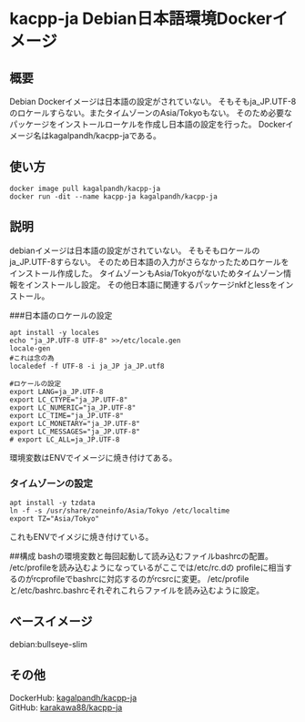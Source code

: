 # kacpp-ja Debian日本語環境Dockerイメージ

## 概要
Debian Dockerイメージは日本語の設定がされていない。
そもそもja_JP.UTF-8のロケールすらない。またタイムゾーンのAsia/Tokyoもない。
そのため必要なパッケージをインストールローケルを作成し日本語の設定を行った。
Dockerイメージ名はkagalpandh/kacpp-jaである。

## 使い方
```shell
docker image pull kagalpandh/kacpp-ja
docker run -dit --name kacpp-ja kagalpandh/kacpp-ja
```

## 説明
debianイメージは日本語の設定がされていない。
そもそもロケールのja_JP.UTF-8すらない。
そのため日本語の入力がさらなかったためロケールをインストール作成した。
タイムゾーンもAsia/Tokyoがないためタイムゾーン情報をインストールし設定。
その他日本語に関連するパッケージnkfとlessをインストール。

###日本語のロケールの設定
```shell
apt install -y locales
echo "ja_JP.UTF-8 UTF-8" >>/etc/locale.gen
locale-gen
#これは念の為
localedef -f UTF-8 -i ja_JP ja_JP.utf8

#ロケールの設定
export LANG=ja_JP.UTF-8
export LC_CTYPE="ja_JP.UTF-8"
export LC_NUMERIC="ja_JP.UTF-8"
export LC_TIME="ja_JP.UTF-8"
export LC_MONETARY="ja_JP.UTF-8"
export LC_MESSAGES="ja_JP.UTF-8"
# export LC_ALL=ja_JP.UTF-8
```
環境変数はENVでイメージに焼き付けてある。

### タイムゾーンの設定
```shell
apt install -y tzdata
ln -f -s /usr/share/zoneinfo/Asia/Tokyo /etc/localtime
export TZ="Asia/Tokyo"
```
これもENVでイメジに焼き付けている。

##構成
bashの環境変数と毎回起動して読み込むファイルbashrcの配置。
/etc/profileを読み込むようになっているがここでは/etc/rc.dの
profileに相当するのがrcprofileでbashrcに対応するのがrcsrcに変更。
/etc/profileと/etc/bashrc.bashrcそれぞれこれらファイルを読み込むように設定。

## ベースイメージ
debian:bullseye-slim

## その他
DockerHub: [kagalpandh/kacpp-ja](https://hub.docker.com/repository/docker/kagalpandh/kacpp-ja)<br />
GitHub: [karakawa88/kacpp-ja](https://github.com/karakawa88/kacpp-ja)

